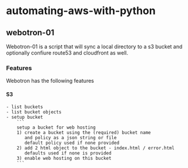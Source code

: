 # automating-aws-with-python

## webotron-01

Webotron-01 is a script that will sync a local directory to a s3 bucket and optionally confiure route53 and cloudfront as well.

### Features
Webotron has the following features 

#### S3
    - list buckets
    - list bucket objects
    - setup bucket
        ```
        setup a bucket for web hosting
        1) create a bucket using the (required) bucket name
           and policy as a json string or file 
           default policy used if none provided
        2) add 2 html object to the bucket - index.html / error.html
           defaults used if none is provided
        3) enable web hosting on this bucket
        ```
        
